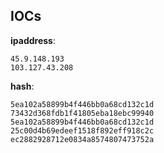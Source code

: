 
## IOCs

__ipaddress__:

```text
45.9.148.193
103.127.43.208
```
__hash__:

```text
5ea102a58899b4f446bb0a68cd132c1d
73432d368fdb1f41805eba18ebc99940
5ea102a58899b4f446bb0a68cd132c1d
25c00d4b69edeef1518f892eff918c2c
ec2882928712e0834a8574807473752a
```